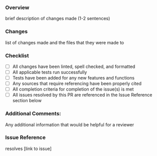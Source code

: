 ### Overview
brief description of changes made (1-2 sentences)

### Changes
list of changes made and the files that they were made to

### Checklist
- [ ] All changes have been linted, spell checked, and formatted
- [ ] All applicable tests run successfully
- [ ] Tests have been added for any new features and functions
- [ ] Any sources that require referencing have been properly cited
- [ ] All completion criteria for completion of the issue(s) is met
- [ ] All issues resolved by this PR are referenced in the Issue Reference section below

### Additional Comments:
Any additional information that would be helpful for a reviewer

### Issue Reference
resolves [link to issue] 
